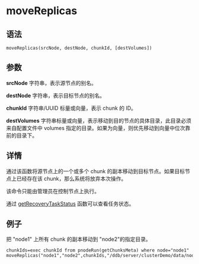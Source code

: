 # moveReplicas

## 语法

`moveReplicas(srcNode, destNode, chunkId,
[destVolumes])`

## 参数

**srcNode** 字符串，表示源节点的别名。

**destNode** 字符串，表示目标节点的别名。

**chunkId** 字符串/UUID 标量或向量，表示 chunk 的 ID。

**destVolumes** 字符串标量或向量，表示移动到目的节点的具体目录，此目录必须来自配置文件中 volumes
指定的目录。如果为向量，则优先移动到向量中位次靠前的目录下。

## 详情

通过该函数将源节点上的一个或多个 chunk 的副本移动到目标节点。如果目标节点上已经存在该 chunk，那么系统将放弃本次操作。

该命令只能由管理员在控制节点上执行。

通过 [getRecoveryTaskStatus](../g/getRecoveryTaskStatus.md) 函数可以查看任务状态。

## 例子

把 "node1" 上所有 chunk 的副本移动到 "node2"的指定目录。

```
chunkIds=exec chunkId from pnodeRun(getChunksMeta) where node="node1"
moveReplicas("node1","node2",chunkIds,"/ddb/server/clusterDemo/data/node2/storage");
```

